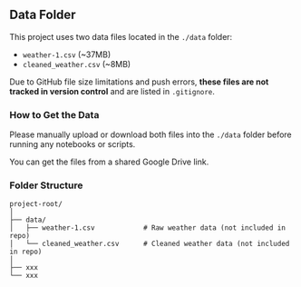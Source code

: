 ## Data Folder

This project uses two data files located in the `./data` folder:

- `weather-1.csv` (~37MB)
- `cleaned_weather.csv` (~8MB)

Due to GitHub file size limitations and push errors, **these files are not tracked in version control** and are listed in `.gitignore`.

### How to Get the Data

Please manually upload or download both files into the `./data` folder before running any notebooks or scripts.

You can get the files from a shared Google Drive link.

### Folder Structure

```
project-root/
│
├── data/
│   ├── weather-1.csv            # Raw weather data (not included in repo)
│   └── cleaned_weather.csv      # Cleaned weather data (not included in repo)
│
├── xxx
└── xxx
```
